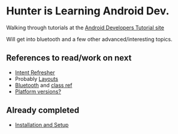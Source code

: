 # Hunter is Learning Android Dev.

Walking through tutorials at the [Android Developers Tutorial site](http://developer.android.com/training/)

Will get into bluetooth and a few other advanced/interesting topics.


## References to read/work on next
* [Intent Refresher](http://developer.android.com/reference/android/content/Intent.html)
* Probably [Layouts](http://developer.android.com/guide/topics/ui/declaring-layout.html)
* [Bluetooth](http://developer.android.com/guide/topics/connectivity/bluetooth.html) and [class ref](http://developer.android.com/reference/android/bluetooth/package-summary.html)
* [Platform versions?](http://developer.android.com/training/basics/supporting-devices/platforms.html)

## Already completed

* [Installation and Setup](http://developer.android.com/sdk/index.html)
